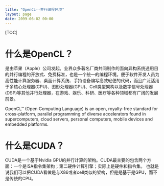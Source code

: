 ```yaml
---
title: "OpenCL--并行编程环境"
layout: page
date: 2099-06-02 00:00
---
```


[TOC]
# 什么是OpenCL？

是由苹果（Apple）公司发起，业界众多著名厂商共同制作的面向异构系统通用目的并行编程的开放式、免费标准，也是一个统一的编程环境。便于软件开发人员为高性能计算服务器、桌面计算系统、手持设备编写高效轻便的代码，而且广泛适用于多核心处理器(CPU)、图形处理器(GPU)、Cell类型架构以及数字信号处理器(DSP)等其他并行处理器，在游戏、娱乐、科研、医疗等各种领域都有广阔的发展前景。

OpenCL™ (Open Computing Language) is an open, royalty-free standard for cross-platform, parallel programming of diverse accelerators found in supercomputers, cloud servers, personal computers, mobile devices and embedded platforms. 

# 什么是CUDA？

CUDA是一个基于Nvidia GPU的并行计算的架构。CUDA最主要的包含两个方面：一个是ISA指令集架构；第二硬件计算引擎；实际上是硬件和指令集。 也就是说我们可以把CUDA看做是与X86或者cell类似的架构，但是是基于是GPU，而不是传统的CPU。

